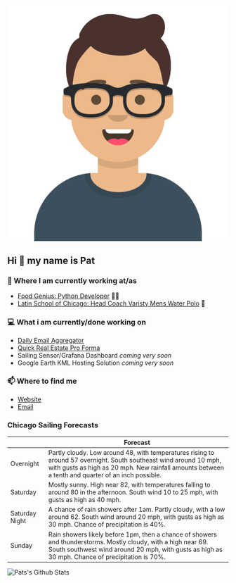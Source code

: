 [![Social banner for p-j-falconer](https://raw.githubusercontent.com/P-J-FALCONER/P-J-FALCONER/master/assets/avataaars.svg)](https://patfalconer.com/)
## Hi :wave: my name is Pat

### 💼 Where I am currently working at/as
- [Food Genius: Python Developer](https://getfoodgenius.com/) 🍔🐍
- [Latin School of Chicago: Head Coach Varisty Mens Water Polo](https://www.latinschool.org/) 🤽


### 💻 What i am currently/done working on
 - [Daily Email Aggregator](https://github.com/P-J-FALCONER/dott_daily_mail)
 - [Quick Real Estate Pro Forma](https://github.com/P-J-FALCONER/henry)
 - Sailing Sensor/Grafana Dashboard *coming very soon*
 - Google Earth KML Hosting Solution *coming very soon*

### 📫 Where to find me
 - [Website](https://patfalconer.com/)
 - [Email](mailto:patrick.j.falconer@gmail.com)


### Chicago Sailing Forecasts
|   | Forecast  |
|---|---|
| Overnight | Partly cloudy. Low around 48, with temperatures rising to around 57 overnight. South southeast wind around 10 mph, with gusts as high as 20 mph. New rainfall amounts between a tenth and quarter of an inch possible. |
| Saturday | Mostly sunny. High near 82, with temperatures falling to around 80 in the afternoon. South wind 10 to 25 mph, with gusts as high as 40 mph. |
| Saturday Night | A chance of rain showers after 1am. Partly cloudy, with a low around 62. South wind around 20 mph, with gusts as high as 30 mph. Chance of precipitation is 40%. |
| Sunday | Rain showers likely before 1pm, then a chance of showers and thunderstorms. Mostly cloudy, with a high near 69. South southwest wind around 20 mph, with gusts as high as 30 mph. Chance of precipitation is 70%. |

![Pats's Github Stats](https://github-readme-stats.vercel.app/api?username=p-j-falconer&show_icons=true&theme=radical)
